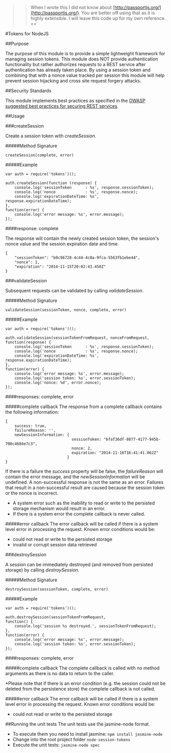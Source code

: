 >> When I wrote this I did not know about [http://passportjs.org/](http://passportjs.org/). You are better off using that as it is highly extensible.  I will leave this code up for my own reference. <<

#Tokens for NodeJS

##Purpose

The purpose of this module is to provide a simple lightweight framework for managing session tokens. 
This module does NOT provide authentication functionality but rather authorizes requests to a REST service 
after authentication has already taken place.  By using a session token and combining that with a nonce value tracked
per session this module will help prevent session hijacking and cross site request forgery attacks.

##Security Standards

This module implements best practices as specified in the [OWASP](http://www.owasp.org) [suggested best practices for securing REST services](https://www.owasp.org/index.php/REST_Security_Cheat_Sheet).

##Usage

###createSession

Create a session token with *createSession*.

#####Method Signature

	createSession(complete, error)

#####Example

	var auth = require('tokens')();

	auth.createSession(function (response) {
		console.log('sessionToken      : %s', response.sessionToken);
		console.log('nonce             : %s', response.nonce);
		console.log('expirationDateTime: %s', response.expirationDateTime);
	},
	function(error) {
		console.log('error message: %s', error.message);
	});

####response: complete

The response will contain the newly created session token, the session's nonce value and the session expiration date and time.

	{
	    "sessionToken": "b0c96728-4c44-4c0a-9fca-5563fb1ebe44",
	    "nonce": 1,
	    "expiration": "2014-11-15T20:02:43.450Z"
	}

###validateSession

Subsequent requests can be validated by calling *validateSession*.

#####Method Signature

	validateSession(sessionToken, nonce, complete, error)

#####Example

	var auth = require('tokens')();

	auth.validateSession(sessionTokenFromRequest, nonceFromRequest,
	function(response) {
		console.log('sessionToken      : %s', response.sessionToken);
		console.log('nonce             : %s', response.nonce);
		console.log('expirationDateTime: %s', response.expirationDateTime);
	},
	function(error) {
		console.log('error message: %s', error.message);
		console.log('session token: %s', error.sessionToken);
		console.log('nonce: %d', error.nonce);
	});

####responses: complete, error

#####complete callback
The response from a complete callback contains the following information:

	{
		success: true,
		failureReason: '',
		newSessionInformation: {
								 sessionToken: "6faf36df-8877-4177-945b-700c4684e7c3",
								 nonce: 2,
								 expiration: "2014-11-16T16:41:41.062Z"
							   }
	}

If there is a failure the *success* property will be false, the *failureReason* will contain the error message, and the *newSessionInformation* will be undefined.
A non-successful response is not the same as an error.  Failures that result in a non-successful result are caused because the session token or the nonce is incorrect.

- A system error such as the inability to read or write to the persisted storage mechanism would result in an error.
- If there is a system error the complete callback is never called.

#####error callback
The error callback will be called if there is a system level error in processing the request. Known error conditions would be:

- could not read or write to the persisted storage
- invalid or corrupt session data retrieved

###destroySession

A session can be immediately destroyed (and removed from persisted storage) by calling *destroySession*.

#####Method Signature

	destroySession(sessionToken, complete, error)

#####Example

	var auth = require('tokens')();

	auth.destroySession(sessionTokenFromRequest,
	function() {
		console.log('session %s destroyed.', sessionTokenFromRequest);
	},
	function(error) {
		console.log('error message: %s', error.message);
		console.log('session token: %s', error.sessionToken);
	});

####responses: complete, error

#####complete callback
The complete callback is called with no method arguments as there is no data to return to the caller.

*Please note that if there is an error condition (e.g. the session could not be deleted from the persistence store) the complete callback is not called.

#####error callback
The error callback will be called if there is a system level error in processing the request. Known error conditions would be:

- could not read or write to the persisted storage

##Running the unit tests
The unit tests use the jasmine-node format.

- To execute them you need to install jasmine: `npm install jasmine-node`
- Change into the root project folder `node-session-tokens`
- Execute the unit tests: `jasmine-node spec`
